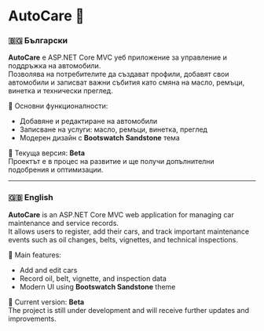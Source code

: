 # AutoCare 🚗  
### 🇧🇬 Български

**AutoCare** е ASP.NET Core MVC уеб приложение за управление и поддръжка на автомобили.  
Позволява на потребителите да създават профили, добавят свои автомобили и записват важни събития като смяна на масло, ремъци, винетка и технически преглед.  

🔹 Основни функционалности:
- Добавяне и редактиране на автомобили  
- Записване на услуги: масло, ремъци, винетка, преглед  
- Модерен дизайн с **Bootswatch Sandstone** тема  

📘 Текуща версия: **Beta**  
Проектът е в процес на развитие и ще получи допълнителни подобрения и оптимизации.

---

### 🇬🇧 English

**AutoCare** is an ASP.NET Core MVC web application for managing car maintenance and service records.  
It allows users to register, add their cars, and track important maintenance events such as oil changes, belts, vignettes, and technical inspections.

🔹 Main features:
- Add and edit cars  
- Record oil, belt, vignette, and inspection data  
- Modern UI using **Bootswatch Sandstone** theme  

📘 Current version: **Beta**  
The project is still under development and will receive further updates and improvements.
